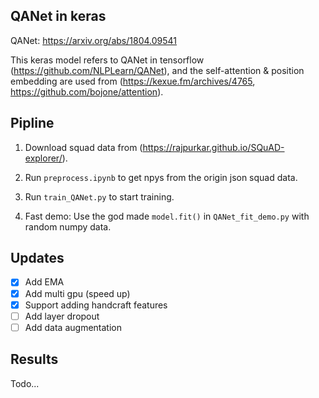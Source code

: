 ## QANet in keras
QANet: https://arxiv.org/abs/1804.09541

This keras model refers to QANet in tensorflow (https://github.com/NLPLearn/QANet), and the self-attention & position embedding are used from (https://kexue.fm/archives/4765, https://github.com/bojone/attention).

## Pipline
1. Download squad data from (https://rajpurkar.github.io/SQuAD-explorer/).

2. Run `preprocess.ipynb` to get npys from the origin json squad data.

3. Run `train_QANet.py` to start training.

4. Fast demo: Use the god made `model.fit()` in `QANet_fit_demo.py` with random numpy data.

## Updates
- [x] Add EMA
- [x] Add multi gpu (speed up)
- [x] Support adding handcraft features
- [ ] Add layer dropout
- [ ] Add data augmentation

## Results
Todo...
